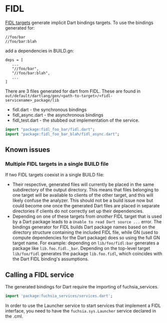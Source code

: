 # FIDL


[FIDL targets][fidl] generate implicit Dart bindings targets. To use the
bindings generated for:

```
//foo/bar
//foo/bar:blah
```

add a dependencies in BUILD.gn:

```
deps = [
   ...
   "//foo/bar",
   "//foo/bar:blah",
   ...
]
```

There are 3 files generated for dart from FIDL.  These are found in
`out/default/dartlang/gen/<path-to-target>/<fidl-servicename>_package/lib`

* fidl.dart - the synchronous bindings
* fidl_async.dart - the asynchronous bindings
* fidl_test.dart - the stubbed out implementation of the service.

```dart
import "package:fidl_foo_bar/fidl.dart";
import "package:fidl_foo_bar_blah/fidl_async.dart";
```

## Known issues

### Multiple FIDL targets in a single BUILD file

If two FIDL targets coexist in a single BUILD file:

* Their respective, generated files will currently be placed in the same
  subdirectory of the output directory.  This means that files belonging to one
  target will be available to clients of the other target, and this will likely
  confuse the analyzer.  This should not be a build issue now but could become
  one once the generated Dart files are placed in separate directories if
  clients do not correctly set up their dependencies.
* Depending on one of these targets from *another* FIDL target that is used by
  a Dart package leads to a `Unable to read Dart source ...` error. The
  bindings generator for FIDL builds Dart package names based on the directory
  structure containing the included FIDL file, while GN (used to compute
  dependencies for the Dart package) does so using the full GN target name. For
  example: depending on `lib/foo/fidl:bar` generates a package like
  `lib.foo.fidl._bar`. Depending on the top-level target `lib/foo/fidl`
  generates the package `lib.foo.fidl`, which coincides with the Dart FIDL
  binding's assumptions.
  
## Calling a FIDL service

The generated bindings for Dart require the importing of fuchsia_services.

```dart
import 'package:fuchsia_services/services.dart';
```

In order to use the Launcher service to start services that implement a FIDL interface,
you need to have the `fuchsia.sys.Launcher` service declared in the .cml.

[fidl]: /build/fidl/fidl.gni "FIDL"
